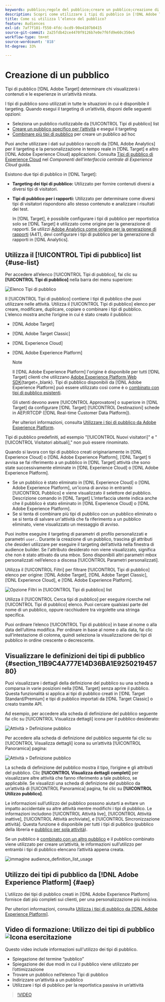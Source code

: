 ```yaml
---
keywords: pubblico;regole del pubblico;creare un pubblico;creazione di pubblico;pubblico di destinazione;rapporti sul pubblico;report sul pubblico;segmento;parametri di profilo personalizzati;definizione del pubblico;elenco di tipi di pubblico;audience
description: Scopri come utilizzare i tipi di pubblico in [!DNL Adobe Target].
title: Come si utilizza l’elenco del pubblico?
feature: Audiences
exl-id: 7af7f101-f550-4fdc-bcd9-90e4107b0415
source-git-commit: 2a25fdb42ce4470f9126b7e0e7f6fd9e60c350e5
workflow-type: tm+mt
source-wordcount: '818'
ht-degree: 33%

---
```


# Creazione di un pubblico

Tipi di pubblico [!DNL Adobe Target] determinare chi visualizzerà i contenuti e le esperienze in un’attività mirata.

I tipi di pubblico sono utilizzati in tutte le situazioni in cui è disponibile il targeting. Quando esegui il targeting di un’attività, disponi delle seguenti opzioni:

* Seleziona un pubblico riutilizzabile da [!UICONTROL Tipi di pubblico] list
* [Creare un pubblico specifico per l’attività](/help/main/c-target/creating-activity-only-audience.md) e esegui il targeting
* [Combinare più tipi di pubblico](/help/main/c-target/combining-multiple-audiences.md#concept_A7386F1EA4394BD2AB72399C225981E5) per creare un pubblico ad hoc

Puoi anche utilizzare i dati sul pubblico raccolti da [!DNL Adobe Analytics] per il targeting e la personalizzazione in tempo reale in [!DNL Target] e altro [!DNL Adobe Experience Cloud] applicazioni. Consulta [Tipi di pubblico di Experience Cloud](https://experienceleague.adobe.com/docs/core-services/interface/audiences/audience-library.html?lang=it) nel *Componenti dell’interfaccia centrale di Experience Cloud* guida.

Esistono due tipi di pubblico in [!DNL Target]:

* **Targeting dei tipi di pubblico:** Utilizzato per fornire contenuti diversi a diversi tipi di visitatori.
* **Tipi di pubblico per i rapporti:** Utilizzato per determinare come diversi tipi di visitatori rispondono allo stesso contenuto e analizzare i risultati dei test.

   In [!DNL Target], è possibile configurare i tipi di pubblico per reportistica solo se [!DNL Target] è utilizzato come origine per la generazione di rapporti. Se utilizzi [ Adobe Analytics come origine per la generazione di rapporti](/help/main/c-integrating-target-with-mac/a4t/a4t.md) (A4T), devi configurare i tipi di pubblico per la generazione di rapporti in [!DNL Analytics].

## Utilizza il [!UICONTROL Tipi di pubblico] list {#use-list}

Per accedere all’elenco [!UICONTROL Tipi di pubblico], fai clic su **[!UICONTROL Tipi di pubblico]** nella barra dei menu superiore:

![Elenco Tipi di pubblico](assets/audiences_list.png)

Il [!UICONTROL Tipi di pubblico] contiene i tipi di pubblico che puoi utilizzare nelle attività. Utilizza il [!UICONTROL Tipi di pubblico] elenco per creare, modificare, duplicare, copiare o combinare i tipi di pubblico. L’elenco mostra anche l’origine in cui è stato creato il pubblico:

* [!DNL Adobe Target]
* [!DNL Adobe Target Classic]
* [!DNL Experience Cloud]
* [!DNL Adobe Experience Platform]

   >[!NOTE]
   >
   >Il [!DNL Adobe Experience Platform] l&#39;origine è disponibile per tutti [!DNL Target] clienti che utilizzano [Adobe Experience Platform Web SDK](https://experienceleague.corp.adobe.com/docs/target-dev/developer/client-side/aep-web-sdk.html?lang=it){target=_blank}. Tipi di pubblico disponibili da [!DNL Adobe Experience Platform] può essere utilizzato così come è o [combinato con tipi di pubblico esistenti](/help/main/c-target/combining-multiple-audiences.md).
   >
   >Gli utenti devono avere [!UICONTROL Approvatore] o superiore in [!DNL Target] da configurare [!DNL Target] [!UICONTROL Destinazioni] schede in AEP/RTCDP ([!DNL Real-time Customer Data Platform]).
   >
   >Per ulteriori informazioni, consulta [Utilizzare i tipi di pubblico da Adobe Experience Platform](#aep).

Tipi di pubblico predefiniti, ad esempio &quot;[!UICONTROL Nuovi visitatori]&quot; e &quot;[!UICONTROL Visitatori abituali],&quot; non può essere rinominato.

Quando si lavora con tipi di pubblico creati originariamente in [!DNL Experience Cloud] o [!DNL Adobe Experience Platform], [!DNL Target] ti avvisa se fai riferimento a un pubblico in [!DNL Target] attività che sono state successivamente eliminate in [!DNL Experience Cloud] o [!DNL Adobe Experience Platform].

* Se un pubblico è stato eliminato in [!DNL Experience Cloud] o [!DNL Adobe Experience Platform], un&#39;icona di avviso in entrambi [!UICONTROL Pubblico] e viene visualizzato il selettore del pubblico. Descrizione comando in [!DNL Target] L’interfaccia utente indica anche che il pubblico è stato eliminato in [!DNL Experience Cloud] o [!DNL Adobe Experience Platform].
* Se si tenta di combinare più tipi di pubblico con un pubblico eliminato o se si tenta di salvare un&#39;attività che fa riferimento a un pubblico eliminato, viene visualizzato un messaggio di avviso.

Puoi inoltre eseguire il targeting di parametri di profilo personalizzati e parametri `user.`. Durante la creazione di un pubblico, trascina gli attributi che desideri utilizzare per eseguire il targeting dell’attività nella finestra di audience builder. Se l&#39;attributo desiderato non viene visualizzato, significa che non è stato attivato da una mbox. Sono disponibili altri parametri mbox personalizzati nellʼelenco a discesa [!UICONTROL Parametri personalizzati].

Utilizza il [!UICONTROL Filtri] per filtrare [!UICONTROL Tipi di pubblico] elenco per origine: [!DNL Adobe Target], [!DNL Adobe Target Classic], [!DNL Experience Cloud], e [!DNL Adobe Experience Platform].

![Opzione Filtri in [!UICONTROL Tipi di pubblico] list](assets/filters.png)

Utilizza il [!UICONTROL Cerca tipi di pubblico] per eseguire ricerche nel [!UICONTROL Tipi di pubblico] elenco. Puoi cercare qualsiasi parte del nome di un pubblico, oppure racchiudere tra virgolette una stringa specifica.

Puoi ordinare lʼelenco [!UICONTROL Tipi di pubblico] in base al nome o alla data dellʼultima modifica. Per ordinare in base al nome o alla data, fai clic sull’intestazione di colonna, quindi seleziona la visualizzazione dei tipi di pubblico in ordine crescente o decrescente.

## Visualizzare le definizioni dei tipi di pubblico {#section_11B9C4A777E14D36BA1E925021945780}

Puoi visualizzare i dettagli della definizione del pubblico su una scheda a comparsa in varie posizioni nella [!DNL Target] senza aprire il pubblico. Questa funzionalità si applica ai tipi di pubblico creati in [!DNL Target Standard/Premium] e tipi di pubblico importati da [!DNL Target Classic] o creato tramite API.

Ad esempio, per accedere alla scheda di definizione del pubblico seguente fai clic su [!UICONTROL Visualizza dettagli] icona per il pubblico desiderato:

![Attività > Definizione pubblico](assets/audience_definition_list.png)

Per accedere alla scheda di definizione del pubblico seguente fai clic su [!UICONTROL Visualizza dettagli] icona su un’attività [!UICONTROL Panoramica] pagina:

![Attività > Definizione pubblico](assets/view-details-activity-overview.png)

La scheda di definizione del pubblico mostra il tipo, l’origine e gli attributi del pubblico. Clic **[!UICONTROL Visualizza dettagli completi]** per visualizzare altre attività che fanno riferimento a tale pubblico, se applicabile. Se visualizzi una scheda di definizione del pubblico da un’attività di [!UICONTROL Panoramica] pagina, fai clic su **[!UICONTROL Utilizzo pubblico]**.

Le informazioni sull’utilizzo del pubblico possono aiutarti a evitare un impatto accidentale su altre attività mentre modifichi i tipi di pubblico. Le informazioni includono [!UICONTROL Attività live], [!UICONTROL Attività inattive], [!UICONTROL Attività archiviate], e [!UICONTROL Sincronizzazione attività]. Questa funzione è disponibile per tutti i tipi di pubblico (pubblico della libreria e [pubblico per sola attività](/help/main/c-target/creating-activity-only-audience.md#concept_A6BADCF530ED4AE1852E677FEBE68483)).

Se un pubblico è [combinato con un altro pubblico](/help/main/c-target/combining-multiple-audiences.md) e il pubblico combinato viene utilizzato per creare un’attività, le informazioni sull’utilizzo per entrambi i tipi di pubblico elencano l’attività appena creata.

![immagine audience_definition_list_usage](assets/audience_definition_list_usage.png)

<!--The following audience definition card is for an audience imported from the Adobe Experience Cloud. In this instance, the audience was imported from Adobe Audience Manager (AAM).

![Usage tab on Audience Definition card](assets/audience_definition_mc.png)

The following details are available for these imported audience types:

| Audience Type | Details |
|--- |--- |
|Mobile audience|Marketing Name, Vendor, and Model.<br>The `matches | does not match` operator displays instead of `equals | does not equal`<br>![Imported Mobile Audience](/help/main/c-target/c-audiences/assets/imported_mobile_audience.png).|
|Visitor-behavior audience|**user.categoryAffinity:** `categoryAffinity` with `FAVORITE` parameter.<br>![Imported Category Affinity](/help/main/c-target/c-audiences/assets/imported_category_affinity.png)<br>**Monitoring:** Monitoring service equals true.<br>**No Monitoring Service:** Monitoring service equals false.<br>![Imported Monitoring](/help/main/c-target/c-audiences/assets/imported_monitoring.png)|
|Audiences using the NOT operator|**Single Rule:** Target displays the audience in the format `[All Visitor AND [NOT [rule]`. Single NOT rule displays with AND with `AllVisitor` audience.<br>![Imported Not Audience](/help/main/c-target/c-audiences/assets/imported_not_audience.png)|

Keep the following points in mind as you work with imported audiences:

* Expression target audiences are no longer supported in Target Standard/Premium. 
* Target Standard/Premium does not support some deprecated audiences or has improved operators for ease of use. Because of this, the definition of an imported audience, although working as per definition, does not mean that same is now available for creation in the Standard/Premium interface. For example, Social Audiences are visible with their rules but Target Standard/Premium does not allow social audiences to be created.-->

## Utilizzo dei tipi di pubblico da [!DNL Adobe Experience Platform] {#aep}

L’utilizzo dei tipi di pubblico creati in [!DNL Adobe Experience Platform] fornisce dati più completi sui clienti, per una personalizzazione più incisiva.

Per ulteriori informazioni, consulta [Utilizza i tipi di pubblico da [!DNL Adobe Experience Platform]](/help/main/c-integrating-target-with-mac/integrating-with-rtcdp.md#aep).

## Video di formazione: Utilizzo dei tipi di pubblico ![Icona esercitazione](/help/main/assets/tutorial.png)

Questo video include informazioni sull&#39;utilizzo dei tipi di pubblico.

* Spiegazione del termine “pubblico”
* Spiegazione dei due modi in cui il pubblico viene utilizzato per lʼottimizzazione
* Trovare un pubblico nellʼelenco Tipi di pubblico
* Indirizzare unʼattività a un pubblico
* Utilizzare i tipi di pubblico per la reportistica passiva in un’attività

>[!VIDEO](https://video.tv.adobe.com/v/17398)
